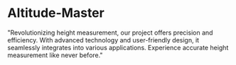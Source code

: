 # Altitude-Master
"Revolutionizing height measurement, our project offers precision and efficiency. With advanced technology and user-friendly design, it seamlessly integrates into various applications. Experience accurate height measurement like never before."
